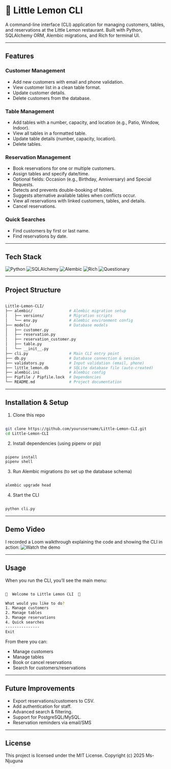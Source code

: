 # 🍋 Little Lemon CLI

A command-line interface (CLI) application for managing customers, tables, and reservations at the Little Lemon restaurant.
Built with Python, SQLAlchemy ORM, Alembic migrations, and Rich for terminal UI.

---

## Features
### Customer Management

- Add new customers with email and phone validation.
- View customer list in a clean table format.
- Update customer details.
- Delete customers from the database.

### Table Management

- Add tables with a number, capacity, and location (e.g., Patio, Window, Indoor).
- View all tables in a formatted table.
- Update table details (number, capacity, location).
- Delete tables.

### Reservation Management

- Book reservations for one or multiple customers.
- Assign tables and specify date/time.
- Optional fields: Occasion (e.g., Birthday, Anniversary) and Special Requests.
- Detects and prevents double-booking of tables.
- Suggests alternative available tables when conflicts occur.
- View all reservations with linked customers, tables, and details.
- Cancel reservations.

### Quick Searches

- Find customers by first or last name.
- Find reservations by date.

---

## Tech Stack

![Python](https://img.shields.io/badge/python-3.10%2B-blue?logo=python)
![SQLAlchemy](https://img.shields.io/badge/SQLAlchemy-2.0-red?logo=python)
![Alembic](https://img.shields.io/badge/Alembic-Migrations-green)
![Rich](https://img.shields.io/badge/Rich-Console_UI-purple)
![Questionary](https://img.shields.io/badge/Questionary-Interactive_CLI-orange)

---

## Project Structure

```bash

Little-Lemon-CLI/
├── alembic/                # Alembic migration setup
│   ├── versions/           # Migration scripts
│   └── env.py              # Alembic environment config
├── models/                 # Database models
│   ├── customer.py
│   ├── reservation.py
│   ├── reservation_customer.py
│   ├── table.py
│   └── __init__.py
├── cli.py                  # Main CLI entry point
├── db.py                   # Database connection & session
├── validators.py           # Input validation (email, phone)
├── little_lemon.db         # SQLite database file (auto-created)
├── alembic.ini             # Alembic config
├── Pipfile / Pipfile.lock  # Dependencies
└── README.md               # Project documentation

```

---

## Installation & Setup

1. Clone this repo
```bash

git clone https://github.com/yourusername/Little-Lemon-CLI.git
cd Little-Lemon-CLI

```

2. Install dependencies (using pipenv or pip)
```bash

pipenv install
pipenv shell

```

3. Run Alembic migrations (to set up the database schema)
```bash

alembic upgrade head

```

4. Start the CLI
```bash

python cli.py

```

---

## Demo Video

I recorded a Loom walkthrough explaining the code and showing the CLI in action:
![Watch the demo](https://drive.google.com/file/d/1__oGHmYxPacI2bEs9DFEXnqLej0aA-HO/view?usp=sharing)

---

## Usage
When you run the CLI, you’ll see the main menu:

```bash

🍋  Welcome to Little Lemon CLI  🍋

What would you like to do?
1. Manage customers
2. Manage tables
3. Manage reservations
4. Quick searches
---------------
Exit

```

From there you can:

   - Manage customers 
   - Manage tables 
   - Book or cancel reservations 
   - Search for customers/reservations 

---

## Future Improvements

- Export reservations/customers to CSV.
- Add authentication for staff.
- Advanced search & filtering.
- Support for PostgreSQL/MySQL.
- Reservation reminders via email/SMS

---

## License

This project is licensed under the MIT License.
Copyright (c) 2025 Ms-Njuguna